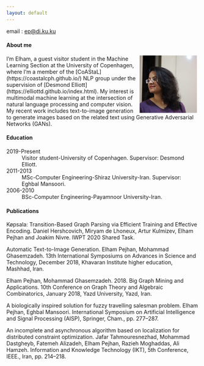 ```yaml
---
layout: default
---
```


<p>email : <a href="">ep@di.ku.ku</a></p>
<h4> About me </h4>
<p>
<img style="padding: 0 5px; float: right; margin-left:5px;" src="profile.jpg" width="150" height="150">
</p>
<p style="margin-top: 10px;"> </p>
I’m Elham, a guest visitor student in the Machine Learning Section at the University of Copenhagen, where I’m a member of the [CoAStaL](https://coastalcph.github.io/) NLP group under the supervision of [Desmond Elliott](https://elliottd.github.io/index.html). My interest is multimodal machine learning at the intersection of natural language processing and computer vision. My recent work includes text-to-image generation to generate images based on the related text using Generative Adversarial Networks (GANs). 

<h4>Education</h4>

<dl>
<dt>2019-Present</dt>
<dd>Visitor student-University of Copenhagen. Supervisor: Desmond Elliott.</dd>
<dt>2011-2013</dt>
<dd>MSc-Computer Engineering-Shiraz University-Iran. Supervisor: Eghbal Mansoori.</dd>
<dt>2006-2010</dt>
<dd>BSc-Computer Engineering-Payamnoor University-Iran. </dd>
</dl>



<h4>Publications</h4>
Køpsala: Transition-Based Graph Parsing via Efficient Training and Effective Encoding. Daniel Hershcovich, Miryam de Lhoneux, Artur Kulmizev, Elham Pejhan and Joakim Nivre. IWPT 2020 Shared Task.

Automatic Text-to-Image Generation. Elham Pejhan, Mohammad Ghasemzadeh. 13th International Symposiums on Advances in Science and Technology, December 2018, Khavaran Institute higher education, Mashhad, Iran.

Elham Pejhan, Mohammad Ghasemzadeh. 2018. Big Graph Mining and Applications. 10th Conference on Graph Theory and Algebraic Combinatorics, January 2018, Yazd University, Yazd, Iran.

A biologically inspired solution for fuzzy travelling salesman problem. Elham Pejhan, Eghbal Mansoori. International Symposium on Artificial Intelligence and Signal Processing (AISP), Springer, Cham., pp. 277–287.

An incomplete and asynchronous algorithm based on localization for distributed constraint optimization. Jafar Tahmouresnezhad, Mohammad Dastgheyb, Fatemeh Alizadeh, Elham Pejhan, Razieh Moghaddas, Ali Hamzeh. Information and Knowledge Technology (IKT), 5th Conference, IEEE., Iran, pp. 214–218.


   


